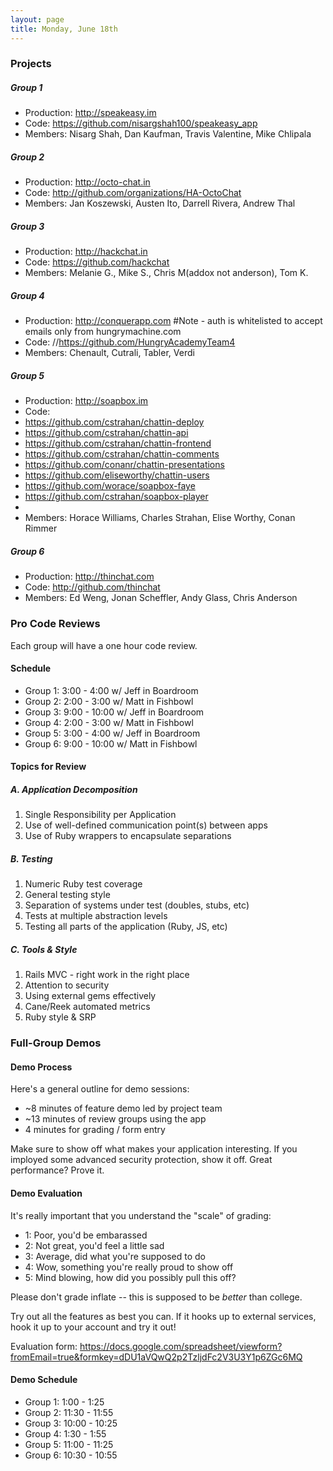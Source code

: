 ```yaml
---
layout: page
title: Monday, June 18th
---
```


### Projects

##### Group 1

* Production: http://speakeasy.im
* Code: https://github.com/nisargshah100/speakeasy_app
* Members: Nisarg Shah, Dan Kaufman, Travis Valentine, Mike Chlipala

##### Group 2

* Production: http://octo-chat.in
* Code: http://github.com/organizations/HA-OctoChat
* Members: Jan Koszewski, Austen Ito, Darrell Rivera, Andrew Thal

##### Group 3

* Production: http://hackchat.in
* Code: https://github.com/hackchat
* Members: Melanie G., Mike S., Chris M(addox not anderson), Tom K.

##### Group 4

* Production: http://conquerapp.com  #Note - auth is whitelisted to accept emails only from hungrymachine.com
* Code: //https://github.com/HungryAcademyTeam4
* Members: Chenault, Cutrali, Tabler, Verdi

##### Group 5

* Production: http://soapbox.im
* Code: 
* https://github.com/cstrahan/chattin-deploy
* https://github.com/cstrahan/chattin-api
* https://github.com/cstrahan/chattin-frontend
* https://github.com/cstrahan/chattin-comments
* https://github.com/conanr/chattin-presentations
* https://github.com/eliseworthy/chattin-users
* https://github.com/worace/soapbox-faye
* https://github.com/cstrahan/soapbox-player
* 
* Members: Horace Williams, Charles Strahan, Elise Worthy, Conan Rimmer

##### Group 6

* Production: http://thinchat.com
* Code: http://github.com/thinchat
* Members: Ed Weng, Jonan Scheffler, Andy Glass, Chris Anderson

### Pro Code Reviews

Each group will have a one hour code review.

#### Schedule

* Group 1: 3:00 - 4:00 w/ Jeff in Boardroom
* Group 2: 2:00 - 3:00 w/ Matt in Fishbowl
* Group 3: 9:00 - 10:00 w/ Jeff in Boardroom
* Group 4: 2:00 - 3:00 w/ Matt in Fishbowl
* Group 5: 3:00 - 4:00 w/ Jeff in Boardroom
* Group 6: 9:00 - 10:00 w/ Matt in Fishbowl

#### Topics for Review

##### A. Application Decomposition
    
1. Single Responsibility per Application
2. Use of well-defined communication point(s) between apps
3. Use of Ruby wrappers to encapsulate separations

##### B. Testing

1. Numeric Ruby test coverage
2. General testing style
3. Separation of systems under test (doubles, stubs, etc)
4. Tests at multiple abstraction levels
5. Testing all parts of the application (Ruby, JS, etc)

##### C. Tools & Style

1. Rails MVC - right work in the right place
2. Attention to security
3. Using external gems effectively
4. Cane/Reek automated metrics
5. Ruby style & SRP

### Full-Group Demos

#### Demo Process

Here's a general outline for demo sessions:

* ~8 minutes of feature demo led by project team
* ~13 minutes of review groups using the app
* 4 minutes for grading / form entry

Make sure to show off what makes your application interesting. If you imployed some advanced security protection, show it off. Great performance? Prove it.

#### Demo Evaluation

It's really important that you understand the "scale" of grading:

* 1: Poor, you'd be embarassed
* 2: Not great, you'd feel a little sad
* 3: Average, did what you're supposed to do
* 4: Wow, something you're really proud to show off
* 5: Mind blowing, how did you possibly pull this off?

Please don't grade inflate -- this is supposed to be *better* than college.

Try out all the features as best you can. If it hooks up to external services, hook it up to your account and try it out!

Evaluation form: https://docs.google.com/spreadsheet/viewform?fromEmail=true&formkey=dDU1aVQwQ2p2TzljdFc2V3U3Y1p6ZGc6MQ

#### Demo Schedule

* Group 1: 1:00 - 1:25
* Group 2: 11:30 - 11:55
* Group 3: 10:00 - 10:25
* Group 4: 1:30 - 1:55
* Group 5: 11:00 - 11:25
* Group 6: 10:30 - 10:55
